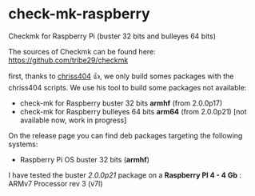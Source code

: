 # check-mk-raspberry
Checkmk for Raspberry Pi (buster 32 bits and bulleyes 64 bits)

The sources of Checkmk can be found here: https://github.com/tribe29/checkmk

first, thanks to [chriss404](https://github.com/chrisss404/check-mk-arm) :+1:, we only build somes packages with the chriss404 scripts.
We use his tool to build some packages not available:

- check-mk for Raspberry buster 32 bits **armhf** (from 2.0.0p17) 
- check-mk for Raspberry bulleyes 64 bits **arm64** (from 2.0.0p21) [not available now, work in progress]

On the release page you can find deb packages targeting the following systems:
- Raspberry Pi OS buster 32 bits (**armhf**)

I have tested the buster  *2.0.0p21* package on a **Raspberry PI 4 - 4 Gb** : ARMv7 Processor rev 3 (v7l)

